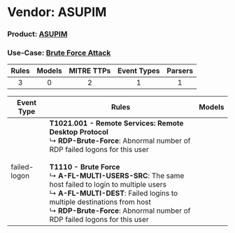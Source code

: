 Vendor: ASUPIM
==============
### Product: [ASUPIM](../ds_asupim_asupim.md)
### Use-Case: [Brute Force Attack](../../../../UseCases/uc_brute_force_attack.md)

| Rules | Models | MITRE TTPs | Event Types | Parsers |
|:-----:|:------:|:----------:|:-----------:|:-------:|
|   3   |   0    |     2      |      1      |    1    |

| Event Type   | Rules                                                                                                                                                                                                                                                                                                                                                                                                                             | Models |
| ------------ | --------------------------------------------------------------------------------------------------------------------------------------------------------------------------------------------------------------------------------------------------------------------------------------------------------------------------------------------------------------------------------------------------------------------------------- | ------ |
| failed-logon | <b>T1021.001 - Remote Services: Remote Desktop Protocol</b><br> ↳ <b>RDP-Brute-Force</b>: Abnormal number of RDP failed logons for this user<br><br><b>T1110 - Brute Force</b><br> ↳ <b>A-FL-MULTI-USERS-SRC</b>: The same host failed to login to multiple users<br> ↳ <b>A-FL-MULTI-DEST</b>: Failed logins to multiple destinations from host<br> ↳ <b>RDP-Brute-Force</b>: Abnormal number of RDP failed logons for this user |        |